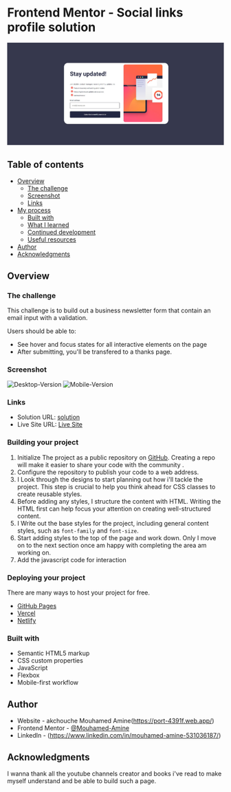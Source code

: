 # Frontend Mentor - Social links profile solution

![Design preview for the Social links profile coding challenge](./design/desktop_design.jpg)

## Table of contents

- [Overview](#overview)
  - [The challenge](#the-challenge)
  - [Screenshot](#screenshot)
  - [Links](#links)
- [My process](#my-process)
  - [Built with](#built-with)
  - [What I learned](#what-i-learned)
  - [Continued development](#continued-development)
  - [Useful resources](#useful-resources)
- [Author](#author)
- [Acknowledgments](#acknowledgments)


## Overview

### The challenge
This challenge is to build out a business newsletter form that contain an email input with a validation.

Users should be able to:

- See hover and focus states for all interactive elements on the page
- After submitting, you'll be transfered to a thanks page.

### Screenshot

![Desktop-Version](./design/desktop-design.JPG)
![Mobile-Version](./design/mobile-design.JPG)


### Links

- Solution URL: [solution](https://www.frontendmentor.io/solutions/responsive-newsletter-a1SCKJB9Rv)
- Live Site URL: [Live Site](https://business-news-letter.vercel.app)

### Building your project

1. Initialize The project as a public repository on [GitHub](https://github.com/). Creating a repo will make it easier to share your code with the community .
2. Configure the repository to publish your code to a web address. 
3. I Look through the designs to start planning out how i'll tackle the project. This step is crucial to help you think ahead for CSS classes to create reusable styles.
4. Before adding any styles, I structure the content with HTML. Writing the HTML first can help focus your attention on creating well-structured content.
5. I Write out the base styles for the project, including general content styles, such as `font-family` and `font-size`.
6. Start adding styles to the top of the page and work down. Only I move on to the next section once am happy with completing the area am working on.
7. Add the javascript code for interaction

### Deploying your project

There are many ways to host your project for free.

- [GitHub Pages](https://pages.github.com/)
- [Vercel](https://vercel.com/)
- [Netlify](https://www.netlify.com/)

### Built with

- Semantic HTML5 markup
- CSS custom properties
- JavaScript
- Flexbox
- Mobile-first workflow


## Author

- Website - akchouche Mouhamed Amine(https://port-4391f.web.app/)
- Frontend Mentor - [@Mouhamed-Amine](https://www.frontendmentor.io/profile/yourusername)
- LinkedIn - (https://www.linkedin.com/in/mouhamed-amine-531036187/)


## Acknowledgments

I wanna thank all the youtube channels creator and books i've read to make myself understand and be able to build such a page.

